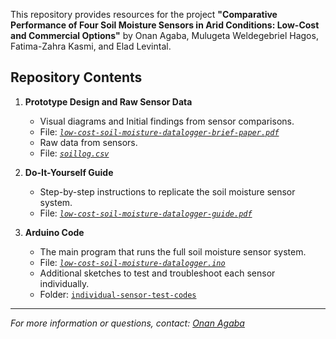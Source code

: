 This repository provides resources for the project **"Comparative Performance of Four Soil Moisture Sensors in Arid Conditions: Low-Cost and Commercial Options"** by Onan Agaba, Mulugeta Weldegebriel Hagos, Fatima-Zahra Kasmi, and Elad Levintal.
     
## Repository Contents

1. **Prototype Design and Raw Sensor Data**
   - Visual diagrams and Initial findings from sensor comparisons.
   - File: *[`low-cost-soil-moisture-datalogger-brief-paper.pdf`](./low-cost-soil-moisture-datalogger-brief-paper.pdf)*
   - Raw data from sensors.
   - File: *[`soillog.csv`](./soillog.csv)*

2. **Do-It-Yourself Guide**
   - Step-by-step instructions to replicate the soil moisture sensor system.  
   - File: *[`low-cost-soil-moisture-datalogger-guide.pdf`](./low-cost-soil-moisture-datalogger-guide.pdf)*

3. **Arduino Code**
   - The main program that runs the full soil moisture sensor system.  
   - File: *[`low-cost-soil-moisture-datalogger.ino`](./low-cost-soil-moisture-datalogger.ino)*
   - Additional sketches to test and troubleshoot each sensor individually.
   - Folder: [`individual-sensor-test-codes`](./individual-sensor-test-codes/)

---

*For more information or questions, contact: [Onan Agaba](mailto:onanagaba@gmail.com)*

